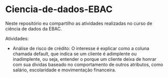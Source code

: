 # Ciencia-de-dados-EBAC

Neste repositório eu compartilho as atividades realizadas no curso de ciência de dados da EBAC.

Atividades:
-  Análise de risco de crédito: O interesse é explicar como a coluna chamada default, que indica se um cliente é adimplente ou inadimplente, ou seja, entender o porque um cliente deixa de honrar com sua dívidas baseado no comportamento de outros atributos, como salário, escolaridade e movimentação financeira. 

